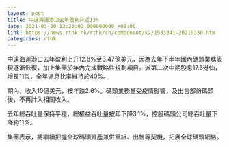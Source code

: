 ```yaml
---
layout: post
title: 中遠海運港口去年盈利升近13%
date: 2021-03-30 12:23:02.000000000 +08:00
link: https://news.rthk.hk/rthk/ch/component/k2/1583341-20210330.htm
categories: rthk
---
```


中遠海運港口去年盈利上升12.8%至3.47億美元，因為去年下半年國內碼頭業務表現逐漸恢復，加上集團於年內完成戰略性規劃項目。派第二次中期股息17.5港仙，增長11%，全年派息比率維持於40%。

期內，收入10億美元，按年跌2.6%。碼頭業務量受疫情影響，及出售部份碼頭後，不再計入相關收入。

去年總吞吐量保持平穩，總權益吞吐量按年下降3.1%，控股碼頭公司總吞吐量下降約11%。

集團表示，將繼續把握全球碼頭資產兼併重組、出售等契機，拓展全球碼頭網絡。
